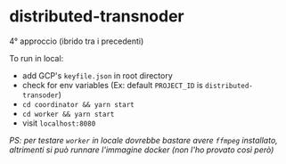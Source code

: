 # distributed-transnoder

4° approccio (ibrido tra i precedenti)

To run in local:

 - add GCP's `keyfile.json` in root directory
 - check for env variables (Ex: default `PROJECT_ID` is `distributed-transoder`)
 - `cd coordinator && yarn start`
 - `cd worker && yarn start`
 - visit `localhost:8080`

 _PS: per testare `worker` in locale dovrebbe bastare avere `ffmpeg` installato, altrimenti si può runnare l'immagine docker (non l'ho provato così però)_
